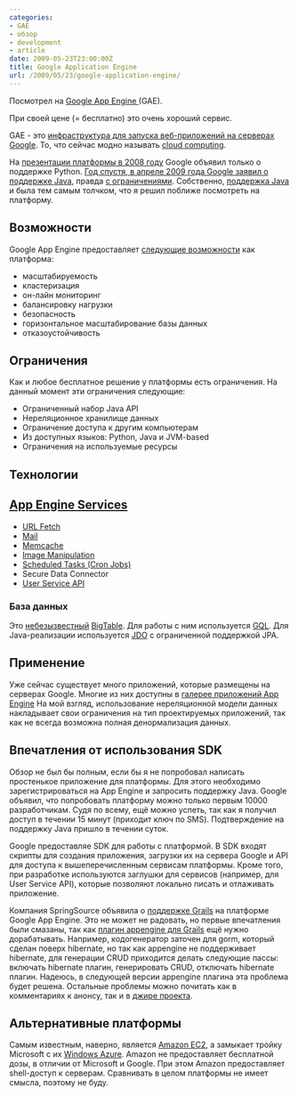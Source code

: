 ```yaml
---
categories:
- GAE
- обзор
- development
- article
date: 2009-05-23T23:00:00Z
title: Google Application Engine
url: /2009/05/23/google-application-engine/
---
```


Посмотрел на <a href="http://code.google.com/appengine/">Google App Engine </a>(GAE).

При своей цене (= бесплатно) это очень хороший сервис.

GAE - это <a href="http://code.google.com/appengine/docs/whatisgoogleappengine.html">инфраструктура для запуска веб-приложений на серверах Google</a>. То, что сейчас модно называть <a href="http://en.wikipedia.org/wiki/Cloud_computing">cloud computing</a>.

На <a href="http://www.google.com/intl/en/press/annc/20080407_app_engine.html">презентации платформы в 2008 году</a> Google объявил только о поддержке Python. <a href="http://googleappengine.blogspot.com/2009/04/seriously-this-time-new-language-on-app.html">Год спустя, в апреле 2009 года Google заявил о поддержке Java</a>, правда <a href="http://code.google.com/appengine/docs/java/jrewhitelist.html">с ограничениями</a>.
Собственно, <a href="http://code.google.com/appengine/docs/java/overview.html">поддержка Java</a> и была тем самым толчком, что я решил поближе посмотреть на платформу.

<h2>Возможности</h2>
Google App Engine предоставляет <a href="http://code.google.com/appengine/whyappengine.html">следующие возможности</a> как платформа:
<ul><li>масштабируемость</li><li>кластеризация</li><li>он-лайн мониторинг</li><li>балансировку нагрузки</li><li>безопасность</li><li>горизонтальное масштабирование базы данных</li><li>отказоустойчивость</li></ul>

<h2>Ограничения</h2>Как и любое бесплатное решение у платформы есть ограничения. На данный момент эти ограничения следующие:
<ul><li>Ограниченный набор Java API</li><li>Нереляционное хранилище данных</li><li>Ограничение доступа к другим компьютерам</li><li>Из доступных языков: Python, Java и JVM-based</li><li>Ограничения на используемые ресурсы
</li></ul><h2>Технологии</h2><h2><a href="http://code.google.com/appengine/docs/java/apis.html">App Engine Services</a></h2><ul><li><a href="http://code.google.com/appengine/docs/java/urlfetch/">URL Fetch</a></li><li><a href="http://code.google.com/appengine/docs/java/mail/">Mail</a></li><li><a href="http://code.google.com/appengine/docs/java/memcache/">Memcache</a></li><li><a href="http://code.google.com/appengine/docs/java/images/">Image Manipulation</a></li><li><a href="http://code.google.com/appengine/docs/java/config/cron.html">Scheduled Tasks (Cron Jobs)</a></li><li>Secure Data Connector</li><li><a href="http://code.google.com/appengine/docs/java/users/">User Service API</a></li></ul><h3>База данных</h3>Это <a href="http://en.wikipedia.org/wiki/BigTable">небезызвестный</a> <a href="http://labs.google.com/papers/bigtable.html">BigTable</a>. Для работы с ним используется <a href="http://code.google.com/appengine/docs/python/datastore/gqlreference.html">GQL</a>. Для Java-реализации используется <a href="http://code.google.com/appengine/docs/java/datastore/usingjdo.html">JDO</a> с ограниченной поддержкой JPA.



<h2>Применение</h2>
Уже сейчас существует много приложений, которые размещены на серверах Google. Многие из них доступны в <a href="http://appgallery.appspot.com/">галерее приложений App Engine</a>
На мой взгляд, использование нереляционной модели данных накладывает свои ограничения на тип проектируемых приложений, так как не всегда возможна полная денормализация данных.

<h2>Впечатления от использования SDK</h2>Обзор не был бы полным, если бы я не попробовал написать простенькое приложение для платформы. Для этого необходимо зарегистрироваться на App Engine и запросить поддержку Java. Google объявил, что попробовать платформу можно только первым 10000 разработчикам. Судя по всему, ещё можно успеть, так как я получил доступ в течении 15 минут (приходит ключ по SMS). Подтверждение на поддержку Java пришло в течении суток.

Google предоставляе SDK для работы с платформой. В SDK входят скрипты для создания приложения, загрузки их на сервера Google и API для доступа к вышеперечисленным сервисам платформы. Кроме того, при разработке используются заглушки для сервисов (например, для User Service API), которые позволяют локально писать и отлаживать приложение.

Компания SpringSource объявила о <a href="http://blog.springsource.com/2009/05/14/grails-111-released-with-google-appengine-support/">поддержке Grails</a> на платформе Google App Engine. Это не может не радовать, но первые впечатления были смазаны, так как <a href="http://grails.org/plugin/app-engine">плагин appengine для Grails</a> ещё нужно дорабатывать. Например, кодогенератор заточен для gorm, который сделан поверх hibernate, но так как appengine не поддерживает hibernate, для генерации CRUD приходится делать следующие пассы: включать hibernate плагин, генерировать CRUD, отключать hibernate плагин. Надеюсь, в следующей версии appengine плагина эта проблема будет решена. Остальные проблемы можно почитать как в комментариях к анонсу, так и в <a href="http://jira.codehaus.org/secure/IssueNavigator.jspa?reset=true&amp;&amp;query=appengine&amp;summary=true&amp;description=true&amp;body=true">джире проекта</a>.

<h2>Альтернативные платформы</h2>Самым известным, наверно, является <a href="http://aws.amazon.com/ec2/">Amazon EC2</a>, а замыкает тройку Microsoft с их <a href="http://www.microsoft.com/azure/windowsazure.mspx">Windows Azure</a>.
Amazon не предоставляет бесплатной дозы, в отличии от Microsoft и Google. При этом Amazon предоставляет shell-доступ к серверам. Сравнивать в целом платформы не имеет смысла, поэтому не буду.
